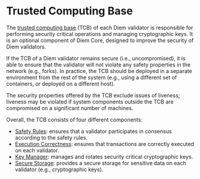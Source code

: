 # Trusted Computing Base

The [trusted computing base](https://en.wikipedia.org/wiki/Trusted_computing_base) (TCB) of each Diem validator
is responsible for performing security critical operations and managing cryptographic keys. It is an optional
component of Diem Core, designed to improve the security of Diem validators.

If the TCB of a Diem validator remains secure (i.e., uncompromised), it is able to ensure that the validator
will not violate any safety properties in the network (e.g., forks). In practice, the TCB should be deployed
in a separate environment from the rest of the system (e.g., using a different set of containers, or deployed
on a different host).

The security properties offered by the TCB exclude issues of liveness; liveness may be violated if system
components outside the TCB are compromised on a significant number of machines.

Overall, the TCB consists of four different components:

* [Safety Rules](safety_rules/README.md): ensures that a validator participates in consensus according to the safety rules.
* [Execution Correctness](execution_correctness/README.md): ensures that transactions are correctly executed on each validator.
* [Key Manager](key_manager/README.md): manages and rotates security critical cryptographic keys.
* [Secure Storage](secure_storage/README.md): provides a secure storage for sensitive data on each validator (e.g., cryptographic keys).
